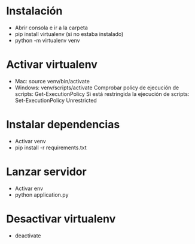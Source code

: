# Instalación
- Abrir consola e ir a la carpeta
- pip install virtualenv (si no estaba instalado)
- python -m virtualenv venv

# Activar virtualenv
- Mac: source venv/bin/activate
- Windows: venv/scripts/activate
    Comprobar policy de ejecución de scripts:
    Get-ExecutionPolicy
    Si está restringida la ejecución de scripts:
    Set-ExecutionPolicy Unrestricted

# Instalar dependencias
- Activar venv
- pip install -r requirements.txt

# Lanzar servidor
- Activar env
- python application.py

# Desactivar virtualenv
- deactivate

